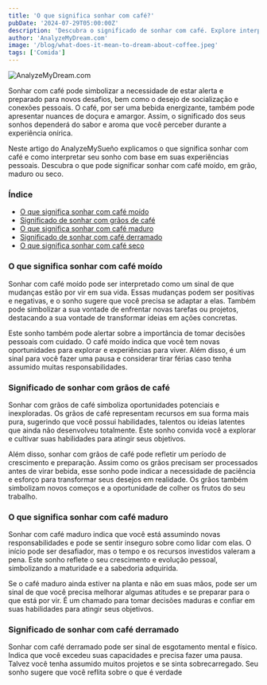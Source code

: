 ```yaml
---
title: 'O que significa sonhar com café?'
pubDate: '2024-07-29T05:00:00Z'
description: 'Descubra o significado de sonhar com café. Explore interpretações relacionadas ao café moído, grãos de café, café maduro e muito mais.'
author: 'AnalyzeMyDream.com'
image: '/blog/what-does-it-mean-to-dream-about-coffee.jpeg'
tags: ['Comida']
---
```


![AnalyzeMyDream.com](/blog/what-does-it-mean-to-dream-about-coffee.jpeg)

Sonhar com café pode simbolizar a necessidade de estar alerta e preparado para novos desafios, bem como o desejo de socialização e conexões pessoais. O café, por ser uma bebida energizante, também pode apresentar nuances de doçura e amargor. Assim, o significado dos seus sonhos dependerá do sabor e aroma que você perceber durante a experiência onírica.

Neste artigo do AnalyzeMySueño explicamos o que significa sonhar com café e como interpretar seu sonho com base em suas experiências pessoais. Descubra o que pode significar sonhar com café moído, em grão, maduro ou seco.

### Índice

- [O que significa sonhar com café moído](#o-que-significa-sonhar-com-café-moído)
- [Significado de sonhar com grãos de café](#significado-de-sonhar-com-grãos-de-café)
- [O que significa sonhar com café maduro](#o-que-significa-sonhar-com-café-maduro)
- [Significado de sonhar com café derramado](#significado-de-sonhar-com-café-derramado)
- [O que significa sonhar com café seco](#o-que-significa-sonhar-com-café-seco)

### O que significa sonhar com café moído

Sonhar com café moído pode ser interpretado como um sinal de que mudanças estão por vir em sua vida. Essas mudanças podem ser positivas e negativas, e o sonho sugere que você precisa se adaptar a elas. Também pode simbolizar a sua vontade de enfrentar novas tarefas ou projetos, destacando a sua vontade de transformar ideias em ações concretas.

Este sonho também pode alertar sobre a importância de tomar decisões pessoais com cuidado. O café moído indica que você tem novas oportunidades para explorar e experiências para viver. Além disso, é um sinal para você fazer uma pausa e considerar tirar férias caso tenha assumido muitas responsabilidades. 

### Significado de sonhar com grãos de café

Sonhar com grãos de café simboliza oportunidades potenciais e inexploradas. Os grãos de café representam recursos em sua forma mais pura, sugerindo que você possui habilidades, talentos ou ideias latentes que ainda não desenvolveu totalmente. Este sonho convida você a explorar e cultivar suas habilidades para atingir seus objetivos.

Além disso, sonhar com grãos de café pode refletir um período de crescimento e preparação. Assim como os grãos precisam ser processados ​​antes de virar bebida, esse sonho pode indicar a necessidade de paciência e esforço para transformar seus desejos em realidade. Os grãos também simbolizam novos começos e a oportunidade de colher os frutos do seu trabalho.

### O que significa sonhar com café maduro

Sonhar com café maduro indica que você está assumindo novas responsabilidades e pode se sentir inseguro sobre como lidar com elas. O início pode ser desafiador, mas o tempo e os recursos investidos valeram a pena. Este sonho reflete o seu crescimento e evolução pessoal, simbolizando a maturidade e a sabedoria adquirida.

Se o café maduro ainda estiver na planta e não em suas mãos, pode ser um sinal de que você precisa melhorar algumas atitudes e se preparar para o que está por vir. É um chamado para tomar decisões maduras e confiar em suas habilidades para atingir seus objetivos. 

### Significado de sonhar com café derramado

Sonhar com café derramado pode ser sinal de esgotamento mental e físico. Indica que você excedeu suas capacidades e precisa fazer uma pausa. Talvez você tenha assumido muitos projetos e se sinta sobrecarregado. Seu sonho sugere que você reflita sobre o que é verdade
